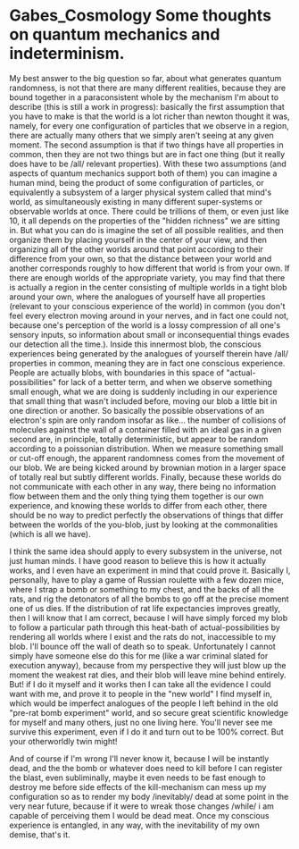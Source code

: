 
# Gabes_Cosmology Some thoughts on quantum mechanics and indeterminism.

My best answer to the big question so far, about what generates quantum randomness, is not that
there are many different realities, because they are bound together in a paraconsistent whole by the
mechanism I'm about to describe (this is still a work in progress): basically the first assumption
that you have to make is that the world is a lot richer than newton thought it was, namely, for
every one configuration of particles that we observe in a region, there are actually many others
that we simply aren't seeing at any given moment. The second assumption is that if two things have
all properties in common, then they are not two things but are in fact one thing (but it really does
have to be /all/ relevant properties). With these two assumptions (and aspects of quantum mechanics
support both of them) you can imagine a human mind, being the product of some configuration of
particles, or equivalently a subsystem of a larger physical system called that mind's world, as
simultaneously existing in many different super-systems or observable worlds at once. There could be
trillions of them, or even just like 10, it all depends on the properties of the "hidden richness"
we are sitting in. But what you can do is imagine the set of all possible realities, and then
organize them by placing yourself in the center of your view, and then organizing all of the other
worlds around that point according to their difference from your own, so that the distance between
your world and another corresponds roughly to how different that world is from your own. If there
are enough worlds of the appropriate variety, you may find that there is actually a region in the
center consisting of multiple worlds in a tight blob around your own, where the analogues of
yourself have all properties (relevant to your conscious experience of the world) in common (you
don't feel every electron moving around in your nerves, and in fact one could not, because one's
perception of the world is a lossy compression of all one's sensory inputs, so information about
small or inconsequential things evades our detection all the time.). Inside this innermost blob, the
conscious experiences being generated by the analogues of yourself therein have /all/ properties in
common, meaning they are in fact one conscious experience. People are actually blobs, with
boundaries in this space of "actual-possibilities" for lack of a better term, and when we observe
something small enough, what we are doing is suddenly including in our experience that small thing
that wasn't included before, moving our blob a little bit in one direction or another. So basically
the possible observations of an electron's spin are only random insofar as like... the number of
collisions of molecules against the wall of a container filled with an ideal gas in a given second
are, in principle, totally deterministic, but appear to be random according to a poissonian
distribution. When we measure something small or cut-off enough, the apparent randomness comes from
the movement of our blob. We are being kicked around by brownian motion in a larger space of totally
real but subtly different worlds. Finally, because these worlds do not communicate with each other
in any way, there being no information flow between them and the only thing tying them together is
our own experience, and knowing these worlds to differ from each other, there should be no way to
predict perfectly the observations of things that differ between the worlds of the you-blob, just by
looking at the commonalities (which is all we have).

I think the same idea should apply to every subsystem in the universe, not just human minds. I have
good reason to believe this is how it actually works, and I even have an experiment in mind that
could prove it. Basically I, personally, have to play a game of Russian roulette with a few dozen
mice, where I strap a bomb or something to my chest, and the backs of all the rats, and rig the
detonators of all the bombs to go off at the precise moment one of us dies. If the distribution of
rat life expectancies improves greatly, then I will know that I am correct, because I will have
simply forced my blob to follow a particular path through this heat-bath of actual-possibilities by
rendering all worlds where I exist and the rats do not, inaccessible to my blob. I'll bounce off the
wall of death so to speak. Unfortunately I cannot simply have someone else do this for me (like a
war criminal slated for execution anyway), because from my perspective they will just blow up the
moment the weakest rat dies, and their blob will leave mine behind entirely.  But! if I do it myself
and it works then I can take all the evidence I could want with me, and prove it to people in the
"new world" I find myself in, which would be imperfect analogues of the people I left behind in the
old "pre-rat bomb experiment" world, and so secure great scientific knowledge for myself and many
others, just no one living here. You'll never see me survive this experiment, even if I do it and
turn out to be 100% correct. But your otherworldly twin might!



And of course if I'm wrong I'll never know it, because I will be instantly dead, and the the bomb or
whatever does need to kill before I can register the blast, even subliminally, maybe it even needs
to be fast enough to destroy me before side effects of the kill-mechanism can mess up my
configuration so as to render my body /inevitably/ dead at some point in the very near future,
because if it were to wreak those changes /while/ i am capable of perceiving them I would be dead
meat. Once my conscious experience is entangled, in any way, with the inevitability of my own
demise, that's it.
